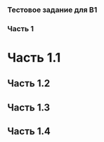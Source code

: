 ### Тестовое задание для B1  
### Часть 1  
# Часть 1.1  
## Часть 1.2  
## Часть 1.3  
## Часть 1.4  
